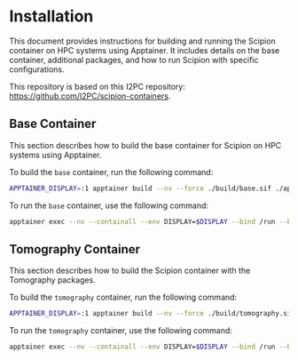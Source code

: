 # Installation

This document provides instructions for building and running the Scipion container on HPC systems using Apptainer. It includes details on the base container, additional packages, and how to run Scipion with specific configurations.

This repository is based on this I2PC repository: <https://github.com/I2PC/scipion-containers>.

## Base Container

This section describes how to build the base container for Scipion on HPC systems using Apptainer.

To build the `base` container, run the following command:

```bash
APPTAINER_DISPLAY=:1 apptainer build --nv --force ./build/base.sif ./apptainer/apptainer-base.def
```

To run the `base` container, use the following command:

```bash
apptainer exec --nv --containall --env DISPLAY=$DISPLAY --bind /run --bind /tmp/.X11-unix --bind /etc/resolv.conf --bind  /usr/lib/x86_64-linux-gnu/openmpi  --bind /tmp build/apptainer-base.sif  /scipion/scipion3
```

## Tomography Container

This section describes how to build the Scipion container with the Tomography packages.

To build the `tomography` container, run the following command:

```bash
APPTAINER_DISPLAY=:1 apptainer build --nv --force ./build/tomography.sif ./apptainer/apptainer-tomography.def
```

To run the `tomography` container, use the following command:

```bash
apptainer exec --nv --containall --env DISPLAY=$DISPLAY --bind /run --bind /tmp/.X11-unix --bind /etc/resolv.conf --bind  /usr/lib/x86_64-linux-gnu/openmpi  --bind /tmp build/apptainer-tomography.sif  /scipion/scipion3
```